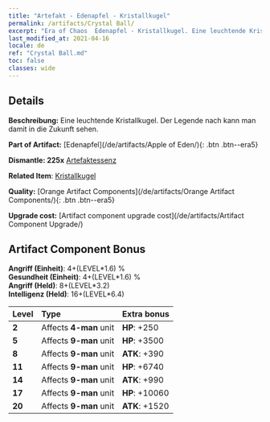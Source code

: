 ```yaml
---
title: "Artefakt - Edenapfel - Kristallkugel"
permalink: /artifacts/Crystal Ball/
excerpt: "Era of Chaos  Edenapfel - Kristallkugel. Eine leuchtende Kristallkugel. Der Legende nach kann man damit in die Zukunft sehen."
last_modified_at: 2021-04-16
locale: de
ref: "Crystal Ball.md"
toc: false
classes: wide
---
```




## Details

 **Beschreibung:** Eine leuchtende Kristallkugel. Der Legende nach kann man damit in die Zukunft sehen.

 **Part of Artifact:** [Edenapfel](/de/artifacts/Apple of Eden/){: .btn .btn--era5}

 **Dismantle: 225x** [Artefaktessenz](/de/Items/con_905/)

 **Related Item**: [Kristallkugel](/de/Items/art_183/)

 **Quality:** [Orange Artifact Components](/de/artifacts/Orange Artifact Components/){: .btn .btn--era5}

 **Upgrade cost:** [Artifact component upgrade cost](/de/artifacts/Artifact Component Upgrade/)

## Artifact Component Bonus

  **Angriff (Einheit)**: 4+(LEVEL\*1.6) %<br/>**Gesundheit (Einheit)**: 4+(LEVEL\*1.6) %<br/>**Angriff (Held)**: 8+(LEVEL\*3.2)<br/>**Intelligenz (Held)**: 16+(LEVEL\*6.4)

  |  Level  | Type |    Extra bonus  | 
  |:--------|:-----|:----------------| 
  | **2** | Affects **4-man** unit | **HP**: +250 | 
  | **5** | Affects **9-man** unit | **HP**: +3500 | 
  | **8** | Affects **9-man** unit | **ATK**: +390 | 
  | **11** | Affects **9-man** unit | **HP**: +6740 | 
  | **14** | Affects **9-man** unit | **ATK**: +990 | 
  | **17** | Affects **9-man** unit | **HP**: +10060 | 
  | **20** | Affects **9-man** unit | **ATK**: +1520 | 
